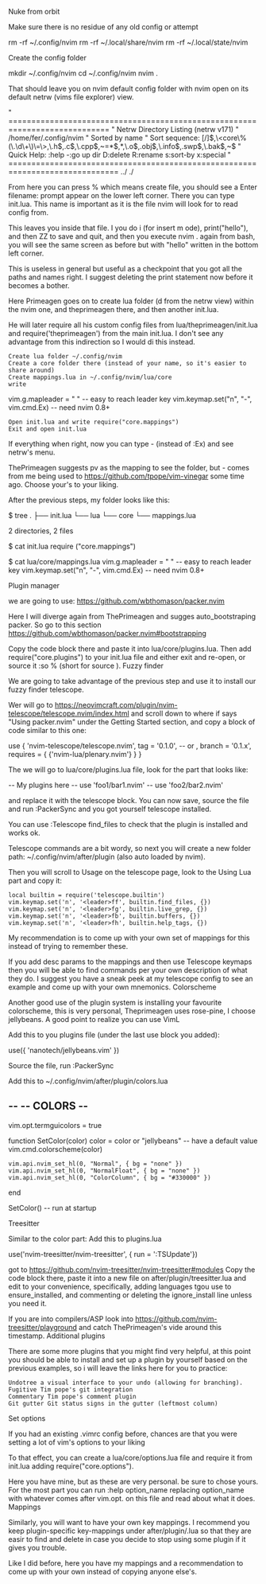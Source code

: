  Nuke from orbit

Make sure there is no residue of any old config or attempt

rm -rf ~/.config/nvim 
rm -rf ~/.local/share/nvim 
rm -rf ~/.local/state/nvim 

Create the config folder

mkdir ~/.config/nvim
cd ~/.config/nvim
nvim .

That should leave you on nvim default config folder with nvim open on its default netrw (vims file explorer) view.

" ============================================================================
" Netrw Directory Listing                                        (netrw v171)
"   /home/fer/.config/nvim
"   Sorted by      name
"   Sort sequence: [\/]$,\<core\%(\.\d\+\)\=\>,\.h$,\.c$,\.cpp$,\~\=\*$,*,\.o$,\.obj$,\.info$,\.swp$,\.bak$,\~$
"   Quick Help: <F1>:help  -:go up dir  D:delete  R:rename  s:sort-by  x:special
" ==============================================================================
../
./

From here you can press % which means create file, you should see a Enter filename: prompt appear on the lower left corner. There you can type init.lua. This name is important as it is the file nvim will look for to read config from.

This leaves you inside that file. I you do i (for insert m ode), print("hello"), and then <esc>ZZ to save and quit, and then you execute nvim . again from bash, you will see the same screen as before but with "hello" written in the bottom left corner.

This is useless in general but useful as a checkpoint that you got all the paths and names right. I suggest deleting the print statement now before it becomes a bother.

Here Primeagen goes on to create lua folder (d from the netrw view) within the nvim one, and theprimeagen there, and then another init.lua.

He will later require all his custom config files from lua/theprimeagen/init.lua and require('theprimeagen') from the main init.lua. I don't see any advantage from this indirection so I would di this instead.

    Create lua folder ~/.config/nvim
    Create a core folder there (instead of your name, so it's easier to share around)
    Create mappings.lua in ~/.config/nvim/lua/core
    write

vim.g.mapleader = " " -- easy to reach leader key
vim.keymap.set("n", "-", vim.cmd.Ex) -- need nvim 0.8+

    Open init.lua and write require("core.mappings")
    Exit and open init.lua

If everything when right, now you can type - (instead of <esc>:Ex) and see netrw's menu.

ThePrimeagen suggests <leader>pv as the mapping to see the folder, but - comes from me being used to https://github.com/tpope/vim-vinegar some time ago. Choose your's to your liking.

After the previous steps, my folder looks like this:

$ tree
.
├── init.lua
└── lua
    └── core
        └── mappings.lua

2 directories, 2 files

$ cat init.lua 
require ("core.mappings")

$ cat lua/core/mappings.lua 
vim.g.mapleader = " " -- easy to reach leader key
vim.keymap.set("n", "-", vim.cmd.Ex) -- need nvim 0.8+

Plugin manager

we are going to use:
https://github.com/wbthomason/packer.nvim

Here I will diverge again from ThePrimeagen and sugges auto_bootstraping packer.
So go to this section
https://github.com/wbthomason/packer.nvim#bootstrapping

Copy the code block there and paste it into lua/core/plugins.lua. Then add require("core.plugins") to your init.lua file and either exit and re-open, or source it <esc>:so % (short for source ).
Fuzzy finder

We are going to take advantage of the previous step and use it to install our fuzzy finder telescope.

Wer will go to https://neovimcraft.com/plugin/nvim-telescope/telescope.nvim/index.html and scroll down to where if says "Using packer.nvim" under the Getting Started section, and copy a block of code similar to this one:

use {
  'nvim-telescope/telescope.nvim', tag = '0.1.0',
-- or                            , branch = '0.1.x',
  requires = { {'nvim-lua/plenary.nvim'} }
}

The we will go to lua/core/plugins.lua file, look for the part that looks like:

  -- My plugins here
  -- use 'foo1/bar1.nvim'
  -- use 'foo2/bar2.nvim'

and replace it with the telescope block.
You can now save, source the file and run :PackerSync and you got yourself telescope installed.

You can use :Telescope find_files<cr> to check that the plugin is installed and works ok.

Telescope commands are a bit wordy, so next you will create a new folder path: ~/.config/nvim/after/plugin (also auto loaded by nvim).

Then you will scroll to Usage on the telescope page, look to the Using Lua part and copy it:
```
local builtin = require('telescope.builtin')
vim.keymap.set('n', '<leader>ff', builtin.find_files, {})
vim.keymap.set('n', '<leader>fg', builtin.live_grep, {})
vim.keymap.set('n', '<leader>fb', builtin.buffers, {})
vim.keymap.set('n', '<leader>fh', builtin.help_tags, {})
```
My recommendation is to come up with your own set of mappings for this instead of trying to remember these.

If you add desc params to the mappings and then use Telescope keymaps then you will be able to find commands per your own description of what they do. I suggest you have a sneak peek at my telescope config to see an example and come up with your own mnemonics.
Colorscheme

Another good use of the plugin system is installing your favourite colorscheme, this is very personal, Theprimeagen uses rose-pine, I choose jellybeans. A good point to realize you can use VimL

Add this to you plugins file (under the last use block you added):

use({ 'nanotech/jellybeans.vim' })

Source the file, run :PackerSync

Add this to ~/.config/nvim/after/plugin/colors.lua

--
-- COLORS --
--

vim.opt.termguicolors = true

function SetColor(color)
    color = color or "jellybeans" -- have a default value
    vim.cmd.colorscheme(color)

    vim.api.nvim_set_hl(0, "Normal", { bg = "none" })
    vim.api.nvim_set_hl(0, "NormalFloat", { bg = "none" })
    vim.api.nvim_set_hl(0, "ColorColumn", { bg = "#330000" })
end

SetColor() -- run at startup

Treesitter

Similar to the color part:
Add this to plugins.lua

use('nvim-treesitter/nvim-treesitter', { run = ':TSUpdate'})

got to https://github.com/nvim-treesitter/nvim-treesitter#modules Copy the code block there, paste it into a new file on after/plugin/treesitter.lua and edit to your convenience, specifically, adding languages tgou use to ensure_installed, and commenting or deleting the ignore_install line unless you need it.

If you are into compilers/ASP look into https://github.com/nvim-treesitter/playground and catch ThePrimeagen's vide around this timestamp.
Additional plugins

There are some more plugins that you might find very helpful, at this point you should be able to install and set up a plugin by yourself based on the previous examples, so i will leave the links here for you to practice:

    Undotree a visual interface to your undo (allowing for branching).
    Fugitive Tim pope's git integration
    Commentary Tim pope's comment plugin
    Git gutter Git status signs in the gutter (leftmost column)

Set options

If you had an existing .vimrc config before, chances are that you were setting a lot of vim's options to your liking

To that effect, you can create a lua/core/options.lua file and require it from init.lua adding require("core.options").

Here you have mine, but as these are very personal. be sure to chose yours. For the most part you can run :help option_name replacing option_name with whatever comes after vim.opt. on this file and read about what it does.
Mappings

Similarly, you will want to have your own key mappings. I recommend you keep plugin-specific key-mappings under after/plugin/<plugin-name>.lua so that they are easir to find and delete in case you decide to stop using some plugin if it gives you trouble.

Like I did before, here you have my mappings and a recommendation to come up with your own instead of copying anyone else's.
